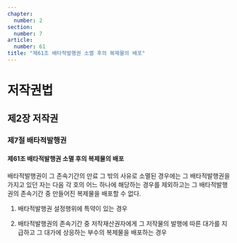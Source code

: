 ```yaml
---
chapter:
  number: 2
section:
  number: 7
article:
  number: 61
title: "제61조 배타적발행권 소멸 후의 복제물의 배포"
---
```

# 저작권법

## 제2장 저작권

### 제7절 배타적발행권

#### 제61조 배타적발행권 소멸 후의 복제물의 배포

배타적발행권이 그 존속기간의 만료 그 밖의 사유로 소멸된 경우에는 그 배타적발행권을 가지고 있던 자는 다음 각 호의 어느 하나에 해당하는 경우를 제외하고는 그 배타적발행권의 존속기간 중 만들어진 복제물을 배포할 수 없다.

1. 배타적발행권 설정행위에 특약이 있는 경우

2. 배타적발행권의 존속기간 중 저작재산권자에게 그 저작물의 발행에 따른 대가를 지급하고 그 대가에 상응하는 부수의 복제물을 배포하는 경우
